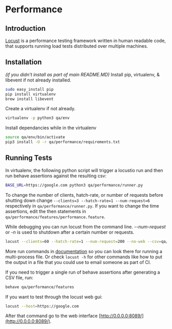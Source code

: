 # Performance

## Introduction

[Locust](http://locust.io/) is a performance testing framework written in human readable code, 
that supports running load tests distributed over multiple machines.

## Installation

*(if you didn't install as part of main README.MD)*
Install pip, virtualenv, & libevent if not already installed.

```bash
sudo easy_install pip
pip install virtualenv
brew install libevent
```

Create a virtualenv if not already.

```bash
virtualenv -p python3 qa/env
```

Install dependancies while in the virtualenv

```bash
source qa/env/bin/activate
pip3 install -U -r qa/performance/requirements.txt
```

## Running Tests

In virtualenv, the following python script will trigger a locustio run and then run behave 
assertions against the resulting csv:

```bash
BASE_URL=https://google.com python3 qa/performance/runner.py
```

To change the number of clients, hatch-rate, or number of requests before shutting down 
change `--clients=3 --hatch-rate=1 --num-request=6` respectively in `qa/performance/runner.py`. If you want to change 
the time assertions, edit the then statements in `qa/performance/features/performance.feature`.

While debugging you can run locust from the command line. *--num-request* or *-n* is used to shutdown after a certain 
number or requests.

```bash
locust --clients=60 --hatch-rate=1 --num-request=200 --no-web --csv=qa/performance/results/ --host=https://google.com -f qa/performance/locustfile.py
```

More run commands in  [documentation](http://docs.locust.io/en/latest/quickstart.html#start-locust) so you can look 
there for running a multi-process file. Or check `locust -h` for other commands like how to put the output in a file 
that you could use to email someone as part of CI.

If you need to trigger a single run of behave assertions after generating a CSV file, run:

```bash
behave qa/performance/features
```

If you want to test through the locust web gui:

```bash
locust --host=https://google.com
```

After that command go to the web interface [http://0.0.0.0:8089/](http://0.0.0.0:8089/).
